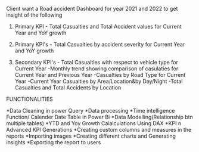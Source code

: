 Client want a Road accident Dashboard for year 2021 and 2022 to get insight of the following

1. Primary KPI - Total Casualties and Total Accident values for Current Year and YoY growth

2. Primary KPI's - Total Casualties by accident severity for Current Year and YoY growth
3. Secondary KPI's - Total Casualties with respect to vehicle type for Current Year
-Monthly trend showing comparison of casulaties for Current Year and Previous Year
-Casualties by Road Type for Current Year
-Current Year Casualties by Area/Location&by Day/Night
-Total Casualties and Total Accidents by Location

FUNCTIONALITIES

*Data Cleaning in power Query
*Data processing
*Time intelligence Function/ Calender Date Table in Power Bi
*Data Modelling(Relationship btn multiple tables)
*YTD and Yoy Growth Calalculations Using DAX
*KPI n Advanced KPI Generations
*Creating custom columns and measures in the reports
*Importing images
*Creating different charts and Generating insights
*Exporting the report to users
